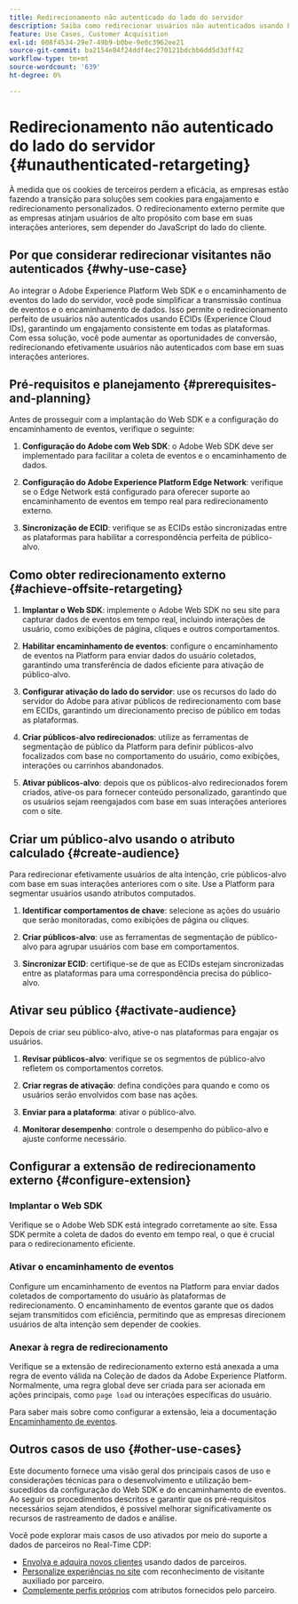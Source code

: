 ```yaml
---
title: Redirecionamento não autenticado do lado do servidor
description: Saiba como redirecionar usuários não autenticados usando ECIDs
feature: Use Cases, Customer Acquisition
exl-id: 008f4534-29e7-49b9-b0be-9e0c3962ee21
source-git-commit: ba2154e84f24ddf4ec270121bdcbb6dd5d3dff42
workflow-type: tm+mt
source-wordcount: '639'
ht-degree: 0%

---
```


# Redirecionamento não autenticado do lado do servidor {#unauthenticated-retargeting}

À medida que os cookies de terceiros perdem a eficácia, as empresas estão fazendo a transição para soluções sem cookies para engajamento e redirecionamento personalizados. O redirecionamento externo permite que as empresas atinjam usuários de alto propósito com base em suas interações anteriores, sem depender do JavaScript do lado do cliente.

## Por que considerar redirecionar visitantes não autenticados {#why-use-case}

Ao integrar o Adobe Experience Platform Web SDK e o encaminhamento de eventos do lado do servidor, você pode simplificar a transmissão contínua de eventos e o encaminhamento de dados. Isso permite o redirecionamento perfeito de usuários não autenticados usando ECIDs (Experience Cloud IDs), garantindo um engajamento consistente em todas as plataformas. Com essa solução, você pode aumentar as oportunidades de conversão, redirecionando efetivamente usuários não autenticados com base em suas interações anteriores.

## Pré-requisitos e planejamento {#prerequisites-and-planning}

Antes de prosseguir com a implantação do Web SDK e a configuração do encaminhamento de eventos, verifique o seguinte:

1. **Configuração do Adobe com Web SDK**: o Adobe Web SDK deve ser implementado para facilitar a coleta de eventos e o encaminhamento de dados.

2. **Configuração do Adobe Experience Platform Edge Network**: verifique se o Edge Network está configurado para oferecer suporte ao encaminhamento de eventos em tempo real para redirecionamento externo.

3. **Sincronização de ECID**: verifique se as ECIDs estão sincronizadas entre as plataformas para habilitar a correspondência perfeita de público-alvo.

## Como obter redirecionamento externo {#achieve-offsite-retargeting}

1. **Implantar o Web SDK**: implemente o Adobe Web SDK no seu site para capturar dados de eventos em tempo real, incluindo interações de usuário, como exibições de página, cliques e outros comportamentos.

2. **Habilitar encaminhamento de eventos**: configure o encaminhamento de eventos na Platform para enviar dados do usuário coletados, garantindo uma transferência de dados eficiente para ativação de público-alvo.

3. **Configurar ativação do lado do servidor**: use os recursos do lado do servidor do Adobe para ativar públicos de redirecionamento com base em ECIDs, garantindo um direcionamento preciso de público em todas as plataformas.

4. **Criar públicos-alvo redirecionados**: utilize as ferramentas de segmentação de público da Platform para definir públicos-alvo focalizados com base no comportamento do usuário, como exibições, interações ou carrinhos abandonados.

5. **Ativar públicos-alvo**: depois que os públicos-alvo redirecionados forem criados, ative-os para fornecer conteúdo personalizado, garantindo que os usuários sejam reengajados com base em suas interações anteriores com o site.

## Criar um público-alvo usando o atributo calculado {#create-audience}

Para redirecionar efetivamente usuários de alta intenção, crie públicos-alvo com base em suas interações anteriores com o site. Use a Platform para segmentar usuários usando atributos computados.

1. **Identificar comportamentos de chave**: selecione as ações do usuário que serão monitoradas, como exibições de página ou cliques.

2. **Criar públicos-alvo**: use as ferramentas de segmentação de público-alvo para agrupar usuários com base em comportamentos.

3. **Sincronizar ECID**: certifique-se de que as ECIDs estejam sincronizadas entre as plataformas para uma correspondência precisa do público-alvo.

## Ativar seu público {#activate-audience}

Depois de criar seu público-alvo, ative-o nas plataformas para engajar os usuários.

1. **Revisar públicos-alvo**: verifique se os segmentos de público-alvo refletem os comportamentos corretos.

2. **Criar regras de ativação**: defina condições para quando e como os usuários serão envolvidos com base nas ações.

3. **Enviar para a plataforma**: ativar o público-alvo.

4. **Monitorar desempenho**: controle o desempenho do público-alvo e ajuste conforme necessário.

## Configurar a extensão de redirecionamento externo {#configure-extension}

### Implantar o Web SDK

Verifique se o Adobe Web SDK está integrado corretamente ao site. Essa SDK permite a coleta de dados do evento em tempo real, o que é crucial para o redirecionamento eficiente.

### Ativar o encaminhamento de eventos

Configure um encaminhamento de eventos na Platform para enviar dados coletados de comportamento do usuário às plataformas de redirecionamento. O encaminhamento de eventos garante que os dados sejam transmitidos com eficiência, permitindo que as empresas direcionem usuários de alta intenção sem depender de cookies.

### Anexar à regra de redirecionamento

Verifique se a extensão de redirecionamento externo está anexada a uma regra de evento válida na Coleção de dados da Adobe Experience Platform. Normalmente, uma regra global deve ser criada para ser acionada em ações principais, como `page load` ou interações específicas do usuário.

Para saber mais sobre como configurar a extensão, leia a documentação [Encaminhamento de eventos](https://experienceleague.adobe.com/pt-br/docs/experience-platform/tags/event-forwarding/getting-started).

## Outros casos de uso {#other-use-cases}

Este documento fornece uma visão geral dos principais casos de uso e considerações técnicas para o desenvolvimento e utilização bem-sucedidos da configuração do Web SDK e do encaminhamento de eventos. Ao seguir os procedimentos descritos e garantir que os pré-requisitos necessários sejam atendidos, é possível melhorar significativamente os recursos de rastreamento de dados e análise.

Você pode explorar mais casos de uso ativados por meio do suporte a dados de parceiros no Real-Time CDP:

- [Envolva e adquira novos clientes](./prospecting.md) usando dados de parceiros.
- [Personalize experiências no site](./offsite-retargeting.md) com reconhecimento de visitante auxiliado por parceiro.
- [Complemente perfis próprios](./supplement-first-party-profiles.md) com atributos fornecidos pelo parceiro.
